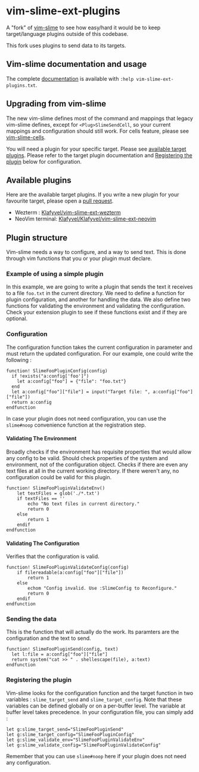vim-slime-ext-plugins
=====================

A "fork" of [vim-slime](https://github.com/jpalardy/vim-slime) to see how
easy/hard it would be to keep target/language plugins outside of this codebase.

This fork uses plugins to send data to its targets.

## Vim-slime documentation and usage

The complete [documentation](doc/vim-slime.txt) is available with `:help vim-slime-ext-plugins.txt`.

## Upgrading from vim-slime

The new vim-slime defines most of the command and mappings that legacy
vim-slime defines, except for `<Plug>SlimeSendCell`, so your current mappings
and configuration should still work. For cells feature, please see
[vim-slime-cells](https://github.com/Klafyvel/vim-slime-cells/).

You will need a plugin for your specific target. Please see [available target plugins](#available-plugins). 
Please refer to the target plugin documentation and [Registering the plugin](#registering-the-plugin) 
below for configuration.

## Available plugins

Here are the available target plugins. If you write a new plugin for your
favourite target, please open a [pull request](https://github.com/jpalardy/vim-slime-ext-plugins/edit/main/README.md).

* Wezterm : [Klafyvel/vim-slime-ext-wezterm](https://github.com/Klafyvel/vim-slime-ext-wezterm)
* NeoVim terminal: [Klafyvel/Klafyvel/vim-slime-ext-neovim](https://github.com/Klafyvel/vim-slime-ext-neovim)

## Plugin structure

Vim-slime needs a way to configure, and a way to send text. This is
done through vim functions that you or your plugin must declare.

### Example of using a simple plugin

In this example, we are going to write a plugin that sends the text it receives to a file `foo.txt` in the current directory. We need to define a function for plugin configuration, and another for handling the data. We also define two functions for validating the environment and validating the configuration. Check your extension plugin to see if these functions exist and if they are optional.

### Configuration

The configuration function takes the current configuration in parameter and must return the updated configuration. For our example, one could write the following :

```vim
function! SlimeFooPluginConfig(config)
  if !exists("a:config['foo']")
    let a:config["foo"] = {"file": "foo.txt"}
  end
  let a:config["foo"]["file"] = input("Target file: ", a:config["foo"]["file"])
  return a:config
endfunction
```

In case your plugin does not need configuration, you can use the `slime#noop` convenience function at the registration step.

#### Validating The Environment

 Broadly checks if the environment has requisite properties that would allow any config to be valid. Should check properties of the system and environment, not of the configuration object.
Checks if there are even any text files at all in the current working directory. If there weren't any, no configuration could be valid for this plugin.

```vim
function! SlimeFooPluginValidateEnv()
    let textFiles = glob('./*.txt')
    if textFiles == ''
        echo "No text files in current directory."
        return 0
    else
        return 1
    endif
endfunction
```


#### Validating The Configuration

Verifies that the configuration is valid.

```vim
function! SlimeFooPluginValidateConfig(config)
    if filereadable(a:config["foo"]["file"])
        return 1
    else
        echom "Config invalid. Use :SlimeConfig to Reconfigure."
        return 0
    endif
endfunction
```

### Sending the data

This is the function that will actually do the work. Its paramters are the configuration and the text to send. 

```vim
function! SlimeFooPluginSend(config, text)
  let l:file = a:config["foo"]["file"]
  return system("cat >> " . shellescape(file), a:text) 
endfunction
```

### Registering the plugin

Vim-slime looks for the configuration function and the target function in two variables : `slime_target_send` and `slime_target_config`. Note that these variables can be defined globally or on a per-buffer level. The variable at buffer level takes precedence. In your configuration file, you can simply add :

```vim
let g:slime_target_send="SlimeFooPluginSend"
let g:slime_target_config="SlimeFooPluginConfig"
let g:slime_validate_env="SlimeFooPluginValidateEnv"
let g:slime_validate_config="SlimeFooPluginValidateConfig"
```

Remember that you can use `slime#noop` here if your plugin does not need any configuration.


